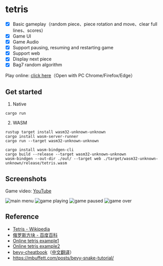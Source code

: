 # tetris
- [x] Basic gameplay（random piece、piece rotation and move、clear full lines、scores）
- [x] Game UI
- [x] Game Audio
- [x] Support pausing, resuming and restarting game
- [x] Support web
- [x] Display next piece
- [x] Bag7 random algorithm

Play online: [click here](https://nightswatchgames.github.io/games/tetris/)（Open with PC Chrome/Firefox/Edge）

## Get started
1. Native
```
cargo run
```
2. WASM
```
rustup target install wasm32-unknown-unknown
cargo install wasm-server-runner
cargo run --target wasm32-unknown-unknown
```
```
cargo install wasm-bindgen-cli
cargo build --release --target wasm32-unknown-unknown
wasm-bindgen --out-dir ./out/ --target web ./target/wasm32-unknown-unknown/release/tetris.wasm
```

## Screenshots
Game video: [YouTube](https://www.youtube.com/watch?v=ovu1hYk-mn8)

![main menu](https://raw.githubusercontent.com/NightsWatchGames/tetris/main/screenshots/main_menu.png)
![game playing](https://raw.githubusercontent.com/NightsWatchGames/tetris/main/screenshots/game_playing.png)
![game paused](https://raw.githubusercontent.com/NightsWatchGames/tetris/main/screenshots/game_paused.png)
![game over](https://raw.githubusercontent.com/NightsWatchGames/tetris/main/screenshots/game_over.png)

## Reference
- [Tetris - Wikipedia](https://en.wikipedia.org/wiki/Tetris)
- [俄罗斯方块 - 百度百科](https://baike.baidu.com/item/%E4%BF%84%E7%BD%97%E6%96%AF%E6%96%B9%E5%9D%97/535753)
- [Online tetris example1](https://tetris.com/play-tetris)
- [Online tetris example2](https://www.freetetris.org/game.php)
- [bevy-cheatbook](https://github.com/bevy-cheatbook/bevy-cheatbook)（[中文翻译](https://yiviv.com/bevy-cheatbook/)）
- https://mbuffett.com/posts/bevy-snake-tutorial/